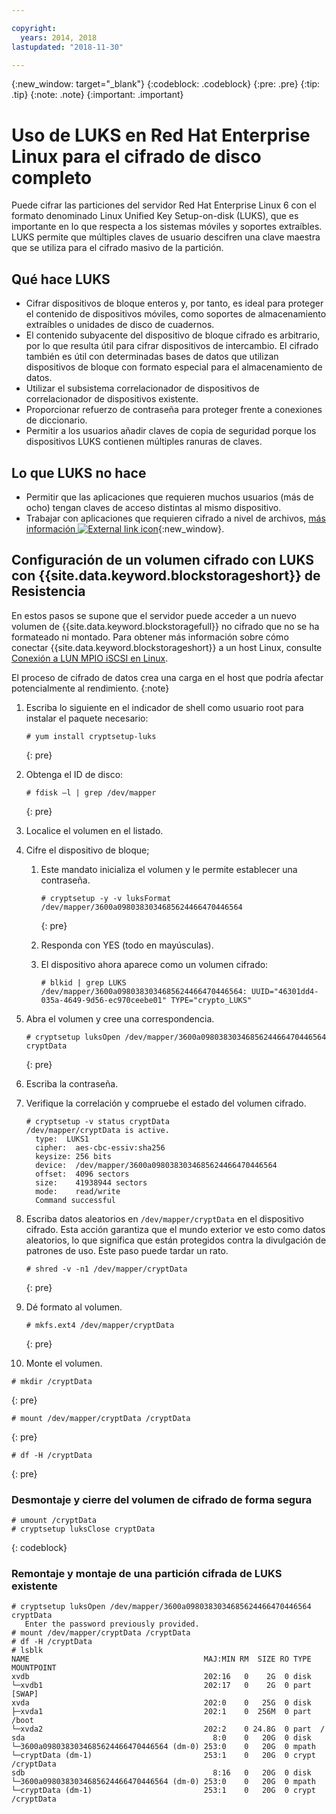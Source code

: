 ```yaml
---

copyright:
  years: 2014, 2018
lastupdated: "2018-11-30"

---
```

{:new_window: target="_blank"}
{:codeblock: .codeblock}
{:pre: .pre}
{:tip: .tip}
{:note: .note}
{:important: .important}

# Uso de LUKS en Red Hat Enterprise Linux para el cifrado de disco completo

Puede cifrar las particiones del servidor Red Hat Enterprise Linux 6 con el formato denominado Linux Unified Key Setup-on-disk (LUKS), que es importante en lo que respecta a los sistemas móviles y soportes extraíbles. LUKS permite que múltiples claves de usuario descifren una clave maestra que se utiliza para el cifrado masivo de la partición.

## Qué hace LUKS

- Cifrar dispositivos de bloque enteros y, por tanto, es ideal para proteger el contenido de dispositivos móviles, como soportes de almacenamiento extraíbles o unidades de disco de cuadernos.
- El contenido subyacente del dispositivo de bloque cifrado es arbitrario, por lo que resulta útil para cifrar dispositivos de intercambio. El cifrado también es útil con determinadas bases de datos que utilizan dispositivos de bloque con formato especial para el almacenamiento de datos.
- Utilizar el subsistema correlacionador de dispositivos de correlacionador de dispositivos existente.
- Proporcionar refuerzo de contraseña para proteger frente a conexiones de diccionario.
- Permitir a los usuarios añadir claves de copia de seguridad porque los dispositivos LUKS contienen múltiples ranuras de claves.


## Lo que LUKS no hace

- Permitir que las aplicaciones que requieren muchos usuarios (más de ocho) tengan claves de acceso distintas al mismo dispositivo.
- Trabajar con aplicaciones que requieren cifrado a nivel de archivos, [más información ![External link icon](../../icons/launch-glyph.svg "External link icon")](https://access.redhat.com/documentation/en-US/Red_Hat_Enterprise_Linux/7/html/Security_Guide/sec-Encryption.html){:new_window}.

## Configuración de un volumen cifrado con LUKS con {{site.data.keyword.blockstorageshort}} de Resistencia

En estos pasos se supone que el servidor puede acceder a un nuevo volumen de {{site.data.keyword.blockstoragefull}} no cifrado que no se ha formateado ni montado. Para obtener más información sobre cómo conectar {{site.data.keyword.blockstorageshort}} a un host Linux, consulte [Conexión a LUN MPIO iSCSI en Linux](accessing_block_storage_linux.html).

El proceso de cifrado de datos crea una carga en el host que podría afectar potencialmente al rendimiento.
{:note}

1. Escriba lo siguiente en el indicador de shell como usuario root para instalar el paquete necesario:   <br/>
   ```
   # yum install cryptsetup-luks
   ```
   {: pre}
2. Obtenga el ID de disco:<br/>
   ```
   # fdisk –l | grep /dev/mapper
   ```
   {: pre}
3. Localice el volumen en el listado.
4. Cifre el dispositivo de bloque;

   1. Este mandato inicializa el volumen y le permite establecer una contraseña. <br/>

      ```
      # cryptsetup -y -v luksFormat /dev/mapper/3600a0980383034685624466470446564
      ```
      {: pre}

   2. Responda con YES (todo en mayúsculas).

   3. El dispositivo ahora aparece como un volumen cifrado:

      ```
      # blkid | grep LUKS
      /dev/mapper/3600a0980383034685624466470446564: UUID="46301dd4-035a-4649-9d56-ec970ceebe01" TYPE="crypto_LUKS"
      ```

5. Abra el volumen y cree una correspondencia.<br/>
   ```
   # cryptsetup luksOpen /dev/mapper/3600a0980383034685624466470446564 cryptData
   ```
   {: pre}
6. Escriba la contraseña.
7. Verifique la correlación y compruebe el estado del volumen cifrado.   <br/>
   ```
   # cryptsetup -v status cryptData
   /dev/mapper/cryptData is active.
     type:  LUKS1
     cipher:  aes-cbc-essiv:sha256
     keysize: 256 bits
     device:  /dev/mapper/3600a0980383034685624466470446564
     offset:  4096 sectors
     size:    41938944 sectors
     mode:    read/write
     Command successful
   ```
8. Escriba datos aleatorios en `/dev/mapper/cryptData` en el dispositivo cifrado. Esta acción garantiza que el mundo exterior ve esto como datos aleatorios, lo que significa que están protegidos contra la divulgación de patrones de uso. Este paso puede tardar un rato.<br/>
    ```
    # shred -v -n1 /dev/mapper/cryptData
    ```
    {: pre}
9. Dé formato al volumen.<br/>
   ```
   # mkfs.ext4 /dev/mapper/cryptData
   ```
   {: pre}
10. Monte el volumen.<br/>
   ```
   # mkdir /cryptData
   ```
   {: pre}
   ```
   # mount /dev/mapper/cryptData /cryptData
   ```
   {: pre}
   ```
   # df -H /cryptData
   ```
   {: pre}

### Desmontaje y cierre del volumen de cifrado de forma segura
   ```
   # umount /cryptData
   # cryptsetup luksClose cryptData
   ```
   {: codeblock}

### Remontaje y montaje de una partición cifrada de LUKS existente
   ```
   # cryptsetup luksOpen /dev/mapper/3600a0980383034685624466470446564 cryptData
      Enter the password previously provided.
   # mount /dev/mapper/cryptData /cryptData
   # df -H /cryptData
   # lsblk
   NAME                                       MAJ:MIN RM  SIZE RO TYPE  MOUNTPOINT
   xvdb                                       202:16   0    2G  0 disk
   └─xvdb1                                    202:17   0    2G  0 part  [SWAP]
   xvda                                       202:0    0   25G  0 disk
   ├─xvda1                                    202:1    0  256M  0 part  /boot
   └─xvda2                                    202:2    0 24.8G  0 part  /
   sda                                          8:0    0   20G  0 disk
   └─3600a0980383034685624466470446564 (dm-0) 253:0    0   20G  0 mpath
   └─cryptData (dm-1)                         253:1    0   20G  0 crypt /cryptData
   sdb                                          8:16   0   20G  0 disk
   └─3600a0980383034685624466470446564 (dm-0) 253:0    0   20G  0 mpath
   └─cryptData (dm-1)                         253:1    0   20G  0 crypt /cryptData
   ```
